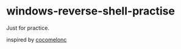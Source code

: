 # windows-reverse-shell-practise
Just for practice.

inspired by [cocomelonc](https://cocomelonc.github.io/tutorial/2021/09/15/simple-rev-c-1.html)
